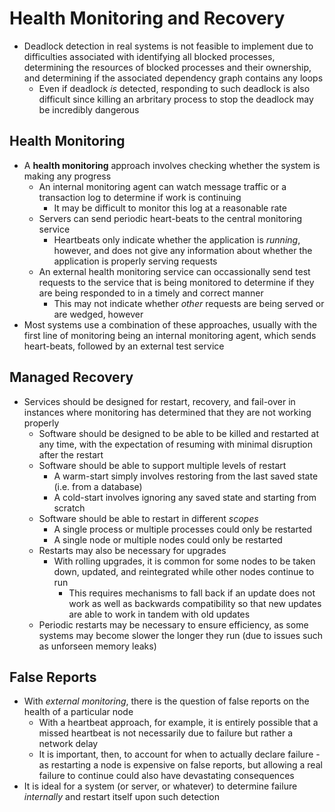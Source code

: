 # Health Monitoring and Recovery
- Deadlock detection in real systems is not feasible to implement due to difficulties associated with identifying all blocked processes, determining the resources of blocked processes and their ownership, and determining if the associated dependency graph contains any loops
    - Even if deadlock *is* detected, responding to such deadlock is also difficult since killing an arbritary process to stop the deadlock may be incredibly dangerous
## Health Monitoring
- A **health monitoring** approach involves checking whether the system is making any progress
    - An internal monitoring agent can watch message traffic or a transaction log to determine if work is continuing
        - It may be difficult to monitor this log at a reasonable rate
    - Servers can send periodic heart-beats to the central monitoring service
        - Heartbeats only indicate whether the application is *running*, however, and does not give any information about whether the application is properly serving requests
    - An external health monitoring service can occassionally send test requests to the service that is being monitored to determine if they are being responded to in a timely and correct manner
        - This may not indicate whether *other* requests are being served or are wedged, however
- Most systems use a combination of these approaches, usually with the first line of monitoring being an internal monitoring agent, which sends heart-beats, followed by an external test service
## Managed Recovery
- Services should be designed for restart, recovery, and fail-over in instances where monitoring has determined that they are not working properly
    - Software should be designed to be able to be killed and restarted at any time, with the expectation of resuming with minimal disruption after the restart
    - Software should be able to support multiple levels of restart
        - A warm-start simply involves restoring from the last saved state (i.e. from a database)
        - A cold-start involves ignoring any saved state and starting from scratch
    - Software should be able to restart in different *scopes*
        - A single process or multiple processes could only be restarted
        - A single node or multiple nodes could only be restarted
    - Restarts may also be necessary for upgrades
        - With rolling upgrades, it is common for some nodes to be taken down, updated, and reintegrated while other nodes continue to run
            - This requires mechanisms to fall back if an update does not work as well as backwards compatibility so that new updates are able to work in tandem with old updates
    - Periodic restarts may be necessary to ensure efficiency, as some systems may become slower the longer they run (due to issues such as unforseen memory leaks)
## False Reports
- With *external monitoring*, there is the question of false reports on the health of a particular node
    - With a heartbeat approach, for example, it is entirely possible that a missed heartbeat is not necessarily due to failure but rather a network delay 
    - It is important, then, to account for when to actually declare failure - as restarting a node is expensive on false reports, but allowing a real failure to continue could also have devastating consequences
- It is ideal for a system (or server, or whatever) to determine failure *internally* and restart itself upon such detection